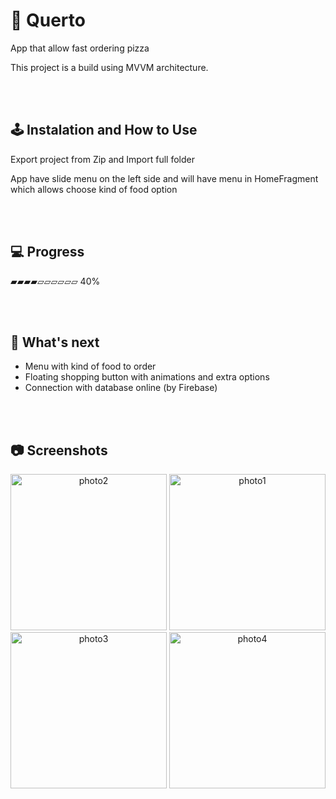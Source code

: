 # 🍕 Querto
App that allow fast ordering pizza



This project is a build using MVVM architecture.


<br /><br/>
## 🕹️ Instalation and How to Use
Export project from Zip and Import full folder

App have slide menu on the left side  and will have menu in HomeFragment which allows choose kind of food option

<br /><br/>


## 💻 Progress

▰▰▰▰▱▱▱▱▱▱ 40%

 
<br/><br/>
## 🧭 What's next

* Menu with kind of food to order
* Floating shopping button with animations and extra options
* Connection with database online (by Firebase)

<br /><br/>
## 📷 Screenshots

<p align="center">
   <img src="p1.jpg" width="250" alt="photo2">
    <img src="p2.jpg" width="250" alt="photo1">
   <img src="p3.jpg" width="250" alt="photo3">
      <img src="p4.jpg" width="250" alt="photo4">
</p>



